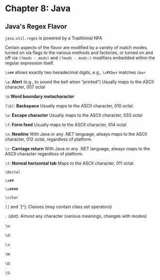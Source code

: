# Chapter 8: Java

## Java's Regex Flavor

`java.util.regex` is powered by a Traditional NFA

Certain aspects of the flavor are modified by a variety of match modes, turned on via flags to the various methods and factories, or turned on and off via `(?`*`mods - mods`*`)` and `(?`*`mods - mods`*`:)` modifiers embedded within the regular expression itself.

`\x##` allows exactly two hexadecimal digits, e.g., `\x`**`FC`**`ber` matches `über`

`\a`: **Alert** (e.g., to sound the bell when “printed”) Usually maps to the ASCII <BEL> character, 007 octal

`\b` **Word boundary metacharacter**

`[\b]`: **Backspace** Usually maps to the ASCII <BS> character, 010 octal.

`\e`: **Escape character** Usually maps to the ASCII <ESC> character, 033 octal

`\f`: **Form feed** Usually maps to the ASCII <FF> character, 014 octal

`\n`: **Newline** With Java or any .NET language, always maps to the ASCII <LF> character, 012 octal, regardless of platform.

`\r`: **Carriage return** With Java or any .NET language, always maps to the ASCII <CR> character regardless of platform.

`\t`: **Normal horizontal tab** Maps to the ASCII <HT> character, 011 octal.

`\0octal`

`\x##`

`\u####`

`\cchar`

`[]` and `[^]: Classes (may contain class set operators)

`.` (*dot*): Almost any character (various meanings, changes with modes)

`\w`: 

`\d`: 

`\s`: 

`\W`: 

`\D`: 

`\S`:
